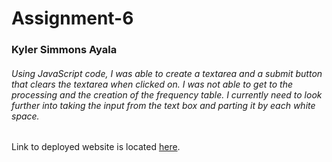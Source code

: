# Assignment-6
### Kyler Simmons Ayala
###### Using JavaScript code, I was able to create a textarea and a submit button that clears the textarea when clicked on. I was not able to get to the processing and the creation of the frequency table. I currently need to look further into taking the input from the text box and parting it by each white space.

Link to deployed website is located [here](https://kyler2424.github.io/Assignment-6/).
